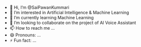 - 👋 Hi, I’m @SaiPawanKummari
- 👀 I’m interested in Artificial Intelligence & Machine Learning
- 🌱 I’m currently learning Machine Learning
- 💞️ I’m looking to collaborate on the project of AI Voice Assistant
- 📫 How to reach me ...
- 😄 Pronouns: ...
- ⚡ Fun fact: ...

<!---
SaiPawanKummari/SaiPawanKummari is a ✨ special ✨ repository because its `README.md` (this file) appears on your GitHub profile.
You can click the Preview link to take a look at your changes.
--->

